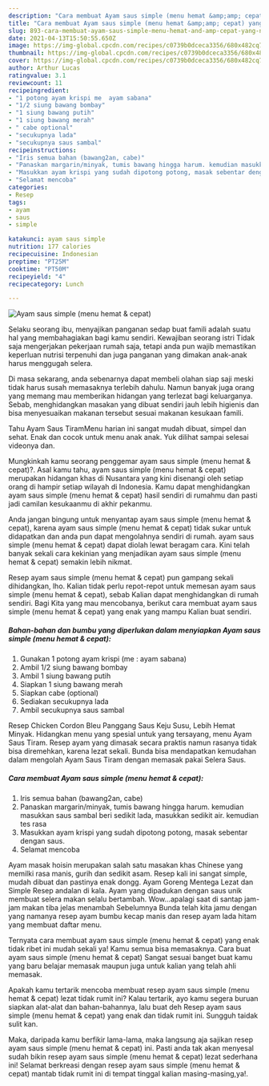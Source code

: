 ```yaml
---
description: "Cara membuat Ayam saus simple (menu hemat &amp;amp; cepat) yang nikmat Untuk Jualan"
title: "Cara membuat Ayam saus simple (menu hemat &amp;amp; cepat) yang nikmat Untuk Jualan"
slug: 893-cara-membuat-ayam-saus-simple-menu-hemat-and-amp-cepat-yang-nikmat-untuk-jualan
date: 2021-04-13T15:50:55.650Z
image: https://img-global.cpcdn.com/recipes/c0739b0dceca3356/680x482cq70/ayam-saus-simple-menu-hemat-cepat-foto-resep-utama.jpg
thumbnail: https://img-global.cpcdn.com/recipes/c0739b0dceca3356/680x482cq70/ayam-saus-simple-menu-hemat-cepat-foto-resep-utama.jpg
cover: https://img-global.cpcdn.com/recipes/c0739b0dceca3356/680x482cq70/ayam-saus-simple-menu-hemat-cepat-foto-resep-utama.jpg
author: Arthur Lucas
ratingvalue: 3.1
reviewcount: 11
recipeingredient:
- "1 potong ayam krispi me  ayam sabana"
- "1/2 siung bawang bombay"
- "1 siung bawang putih"
- "1 siung bawang merah"
- " cabe optional"
- "secukupnya lada"
- "secukupnya saus sambal"
recipeinstructions:
- "Iris semua bahan (bawang2an, cabe)"
- "Panaskan margarin/minyak, tumis bawang hingga harum. kemudian masukkan saus sambal beri sedikit lada, masukkan sedikit air. kemudian tes rasa"
- "Masukkan ayam krispi yang sudah dipotong potong, masak sebentar dengan saus."
- "Selamat mencoba"
categories:
- Resep
tags:
- ayam
- saus
- simple

katakunci: ayam saus simple 
nutrition: 177 calories
recipecuisine: Indonesian
preptime: "PT25M"
cooktime: "PT50M"
recipeyield: "4"
recipecategory: Lunch

---
```



![Ayam saus simple (menu hemat &amp; cepat)](https://img-global.cpcdn.com/recipes/c0739b0dceca3356/680x482cq70/ayam-saus-simple-menu-hemat-cepat-foto-resep-utama.jpg)

Selaku seorang ibu, menyajikan panganan sedap buat famili adalah suatu hal yang membahagiakan bagi kamu sendiri. Kewajiban seorang istri Tidak saja mengerjakan pekerjaan rumah saja, tetapi anda pun wajib memastikan keperluan nutrisi terpenuhi dan juga panganan yang dimakan anak-anak harus menggugah selera.

Di masa  sekarang, anda sebenarnya dapat membeli olahan siap saji meski tidak harus susah memasaknya terlebih dahulu. Namun banyak juga orang yang memang mau memberikan hidangan yang terlezat bagi keluarganya. Sebab, menghidangkan masakan yang dibuat sendiri jauh lebih higienis dan bisa menyesuaikan makanan tersebut sesuai makanan kesukaan famili. 

Tahu Ayam Saus TiramMenu harian ini sangat mudah dibuat, simpel dan sehat. Enak dan cocok untuk menu anak anak. Yuk dilihat sampai selesai videonya dan.

Mungkinkah kamu seorang penggemar ayam saus simple (menu hemat &amp; cepat)?. Asal kamu tahu, ayam saus simple (menu hemat &amp; cepat) merupakan hidangan khas di Nusantara yang kini disenangi oleh setiap orang di hampir setiap wilayah di Indonesia. Kamu dapat menghidangkan ayam saus simple (menu hemat &amp; cepat) hasil sendiri di rumahmu dan pasti jadi camilan kesukaanmu di akhir pekanmu.

Anda jangan bingung untuk menyantap ayam saus simple (menu hemat &amp; cepat), karena ayam saus simple (menu hemat &amp; cepat) tidak sukar untuk didapatkan dan anda pun dapat mengolahnya sendiri di rumah. ayam saus simple (menu hemat &amp; cepat) dapat diolah lewat beragam cara. Kini telah banyak sekali cara kekinian yang menjadikan ayam saus simple (menu hemat &amp; cepat) semakin lebih nikmat.

Resep ayam saus simple (menu hemat &amp; cepat) pun gampang sekali dihidangkan, lho. Kalian tidak perlu repot-repot untuk memesan ayam saus simple (menu hemat &amp; cepat), sebab Kalian dapat menghidangkan di rumah sendiri. Bagi Kita yang mau mencobanya, berikut cara membuat ayam saus simple (menu hemat &amp; cepat) yang enak yang mampu Kalian buat sendiri.

<!--inarticleads1-->

##### Bahan-bahan dan bumbu yang diperlukan dalam menyiapkan Ayam saus simple (menu hemat &amp; cepat):

1. Gunakan 1 potong ayam krispi (me : ayam sabana)
1. Ambil 1/2 siung bawang bombay
1. Ambil 1 siung bawang putih
1. Siapkan 1 siung bawang merah
1. Siapkan  cabe (optional)
1. Sediakan secukupnya lada
1. Ambil secukupnya saus sambal


Resep Chicken Cordon Bleu Panggang Saus Keju Susu, Lebih Hemat Minyak. Hidangkan menu yang spesial untuk yang tersayang, menu Ayam Saus Tiram. Resep ayam yang dimasak secara praktis namun rasanya tidak bisa diremehkan, karena lezat sekali. Bunda bisa mendapatkan kemudahan dalam mengolah Ayam Saus Tiram dengan memasak pakai Selera Saus. 

<!--inarticleads2-->

##### Cara membuat Ayam saus simple (menu hemat &amp; cepat):

1. Iris semua bahan (bawang2an, cabe)
1. Panaskan margarin/minyak, tumis bawang hingga harum. kemudian masukkan saus sambal beri sedikit lada, masukkan sedikit air. kemudian tes rasa
1. Masukkan ayam krispi yang sudah dipotong potong, masak sebentar dengan saus.
1. Selamat mencoba


Ayam masak hoisin merupakan salah satu masakan khas Chinese yang memilki rasa manis, gurih dan sedikit asam. Resep kali ini sangat simple, mudah dibuat dan pastinya enak dongg. Ayam Goreng Mentega Lezat dan Simple Resep andalan di kala. Ayam yang dipadukan dengan saus unik membuat selera makan selalu bertambah. Wow…apalagi saat di santap jam-jam makan tiba jelas menambah Sebelumnya Bunda telah kita jamu dengan yang namanya resep ayam bumbu kecap manis dan resep ayam lada hitam yang membuat daftar menu. 

Ternyata cara membuat ayam saus simple (menu hemat &amp; cepat) yang enak tidak ribet ini mudah sekali ya! Kamu semua bisa memasaknya. Cara buat ayam saus simple (menu hemat &amp; cepat) Sangat sesuai banget buat kamu yang baru belajar memasak maupun juga untuk kalian yang telah ahli memasak.

Apakah kamu tertarik mencoba membuat resep ayam saus simple (menu hemat &amp; cepat) lezat tidak rumit ini? Kalau tertarik, ayo kamu segera buruan siapkan alat-alat dan bahan-bahannya, lalu buat deh Resep ayam saus simple (menu hemat &amp; cepat) yang enak dan tidak rumit ini. Sungguh taidak sulit kan. 

Maka, daripada kamu berfikir lama-lama, maka langsung aja sajikan resep ayam saus simple (menu hemat &amp; cepat) ini. Pasti anda tak akan menyesal sudah bikin resep ayam saus simple (menu hemat &amp; cepat) lezat sederhana ini! Selamat berkreasi dengan resep ayam saus simple (menu hemat &amp; cepat) mantab tidak rumit ini di tempat tinggal kalian masing-masing,ya!.

